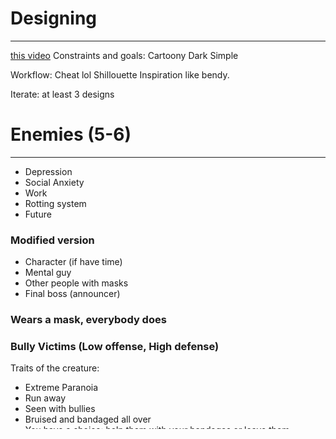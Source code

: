 # Designing
---
[this video](https://www.youtube.com/watch?v=URJ6KxTlhhA&ab_channel=JonasTyroller)
Constraints and goals:
Cartoony
Dark
Simple

Workflow:
Cheat lol
Shillouette
Inspiration like bendy.

Iterate:
at least 3 designs

# Enemies (5-6)
---
- Depression
- Social Anxiety
- Work
- Rotting system
- Future

### Modified version
- Character (if have time)
- Mental guy
- Other people with masks
- Final boss (announcer)


### Wears a mask, everybody does
### Bully Victims (Low offense, High defense)
Traits of the creature:
- Extreme Paranoia
- Run away
- Seen with bullies
- Bruised and bandaged all over
- You have a choice: help them with your bandages or leave them
- Seen at later stages (as school shooters)

Traits due to human evolution:
- Extremely fast (the need to run away from bullies)
- Unpredictable (some accept their fate, others had enough)
- Natural Camo (hide from hunters)
- Increased resistance to damage (defend against abuse)

### Bullies (Low defense, High offense)
Traits:
- Buff
- Dangerous as a group
- Gives up easily when alone
- carries weapons (as you progress in game)

Traits due to human evolution:
- You can run, but you sure as fuck cannot hide
- Their knuckles are reinforced
- They buff as shit but weak in the heart, so go for the heart, that gives me an idea
- No head cus no brain LOLOLOLOLOL


### Mental Monster 1 (Lets call him big shadow)(depression)
Inspiration: [1](https://i.imgur.com/lCBWrUJ.png), [trailing effect](https://www.youtube.com/watch?v=c8hijUge7IY&ab_channel=GabrielAguiarProd.), [THIS SHIT](https://mferrar0.medium.com/toon-shader-d302213ad5cb), [this talk](https://www.youtube.com/watch?v=4XxfiwNqU4I&ab_channel=Unity)
- Using unity particle sim
- It follows you around, stays very close

